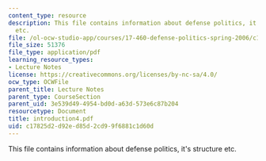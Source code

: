 ```yaml
---
content_type: resource
description: This file contains information about defense politics, it's structure
  etc.
file: /ol-ocw-studio-app/courses/17-460-defense-politics-spring-2006/c17825d2d92ed85d2cd99f6881c1d60d_introduction4.pdf
file_size: 51376
file_type: application/pdf
learning_resource_types:
- Lecture Notes
license: https://creativecommons.org/licenses/by-nc-sa/4.0/
ocw_type: OCWFile
parent_title: Lecture Notes
parent_type: CourseSection
parent_uid: 3e539d49-4954-bd0d-a63d-573e6c87b204
resourcetype: Document
title: introduction4.pdf
uid: c17825d2-d92e-d85d-2cd9-9f6881c1d60d
---
```

This file contains information about defense politics, it's structure etc.